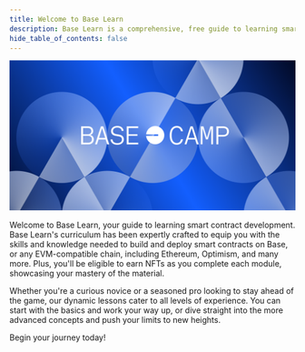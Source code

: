 ```yaml
---
title: Welcome to Base Learn
description: Base Learn is a comprehensive, free guide to learning smart contract development.
hide_table_of_contents: false
---
```


![Welcome](../assets/images/welcome/Base_Camp_Hero_2.png)

Welcome to Base Learn, your guide to learning smart contract development. Base Learn's curriculum has been expertly crafted to equip you with the skills and knowledge needed to build and deploy smart contracts on Base, or any EVM-compatible chain, including Ethereum, Optimism, and many more. Plus, you'll be eligible to earn NFTs as you complete each module, showcasing your mastery of the material.

Whether you're a curious novice or a seasoned pro looking to stay ahead of the game, our dynamic lessons cater to all levels of experience. You can start with the basics and work your way up, or dive straight into the more advanced concepts and push your limits to new heights.

Begin your journey today!
